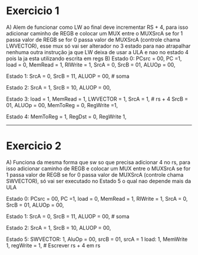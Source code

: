 # Exercicio 1

A) Alem de funcionar como LW ao final deve incrementar RS + 4, para isso adicionar
caminho de REGB e colocar um MUX entre o MUXSrcA se for 1 passa valor de REGB se for 0
passa valor de MUXSrcA (controle chama LWVECTOR), esse mux só vai ser alterador no 3
estado para nao atrapalhar nenhuma outra instrução ja que LW deixa de usar a ULA e nao
no estado 4 pois la ja esta utilizando escrita em regs
B)
Estado 0:
PCsrc = 00,
PC =1,
load = 0,
MemRead = 1,
RIWrite = 1,
SrcA = 0,
SrcB = 01,
ALUOp = 00,

Estado 1:
SrcA = 0,
SrcB = 11,
ALUOP = 00, # soma

Estado 2:
SrcA = 1,
SrcB = 10,
ALUOP = 00,

Estado 3:
load = 1,
MemRead = 1,
LWVECTOR = 1,
SrcA = 1, # rs + 4
SrcB = 01,
ALUOp = 00,
MemToReg = 0,
RegWrite =1,

Estado 4:
MemToReg = 1,
RegDst = 0,
RegWrite 1,

---

# Exercicio 2

A) Funciona da mesma forma que sw so que precisa adicionar 4 no rs, para isso adicionar
caminho de REGB e colocar um MUX entre o MUXSrcA se for 1 passa valor de REGB se for 0
passa valor de MUXSrcA (controle chama SWVECTOR), só vai ser executado no Estado 5
o qual nao depende mais da ULA

Estado 0:
PCsrc = 00,
PC =1,
load = 0,
MemRead = 1,
RIWrite = 1,
SrcA = 0,
SrcB = 01,
ALUOp = 00,

Estado 1:
SrcA = 0,
SrcB = 11,
ALUOP = 00, # soma

Estado 2:
SrcA = 1,
SrcB = 10,
ALUOP = 00,

Estado 5:
SWVECTOR: 1,
AluOp = 00,
srcB = 01,
srcA = 1
load: 1,
MemWrite 1,
regWrite = 1, # Escrever rs + 4 em rs
